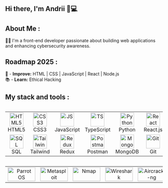 ## Hi there, I'm Andrii 👋💻

## About Me :
👨‍💻 I'm a front-end developer passionate about building web applications and enhancing cybersecurity awareness.

## Roadmap 2025 :
📌 - **Improve:** HTML | CSS | JavaScript | React | Node.js  
📚 - **Learn:** Ethical Hacking 

## My stack and tools :
<div style="display: flex; align-items: flex-start; align: center">
<table align="center">
  <tr>
    <td align="center"  width="88">
      <img src="./images/01-html5.svg" alt="HTML5" width="44" height="44"/>
      <br>HTML5
    </td>
    <td align="center" width="88">
      <img src="./images/02-css3.svg" alt="CSS3" width="44" height="44"/>
      <br>CSS3
    </td>
    <td align="center" width="88">  
      <img src="./images/03-javascript.svg" alt="JS" width="44" height="44"/>
      <br>JavaScript
    </td>
    <td align="center" width="88">
      <img src="./images/04-typescript.svg" alt="TS" width="44" height="44"/>
      <br>TypeScript
    </td>
    <td align="center" width="88">
      <img src="./images/05-python.svg" alt="Python" width="44" height="44"/>
      <br>Python
    </td>
    <td align="center" width="88">
      <img src="./images/06-react.svg" alt="React" width="44" height="44"/>
      <br>React.js
    </td>
    <td align="center" width="88">
      <img src="./images/07-nextjs.svg" alt="Next.js" width="44" height="44"/>
      <br>Next.js
    </td>
    <td align="center" width="88">
      <img src="./images/08-nodejs.svg" alt="Node.js" width="44" height="44"/>
      <br>Node.js
    </td>
    
  </tr>
  <tr>
    <td align="center" width="88">
      <img src="./images/09-sql.svg" alt="SQL" width="44" height="44"/>
      <br>SQL
    </td>
    <td align="center"  width="88">
        <img src="./images/12-tailwind.svg" alt="Tailwind" width="44" height="44"/>
      <br>Tailwind
    </td>
    <td align="center" width="88">
        <img src="./images/13-redux.svg" alt="Redux" width="44" height="44"/>
      <br>Redux
    </td>
      <td align="center" width="88">
        <img src="./images/14-postman.svg" alt="Postman" width="44" height="44"/>
      <br>Postman
    </td>
      </td>
      <td align="center" width="88">
        <img src="./images/15-mongodb.svg" alt="MongoDB" width="44" height="44"/>
      <br>MongoDB
     </td>
     <td align="center" width="88">
        <img src="./images/16-git.svg" alt="Git" width="44" height="44"/>
      <br>Git
    </td>
    <td align="center" width="88">
      <img src="./images/17-vscode.svg" alt="Visual Studio Code" width="44" height="44"/>
      <br>VSCode
    </td>
    <td align="center" width="88">
        <img src="./images/18-figma.svg" alt="Figma" width="44" height="44"/>
      <br>Figma
    </td>
  </tr>
</table>
</div>
<div style="display: flex; align-items: flex-start; align: center">
  <table align="center">
    <tr>
      <td align="center" width="88">
        <img src="https://img.shields.io/badge/ParrotOS_Linux-blue?style=for-the-badge&logo=kalilinux&logoColor=white" alt="Parrot OS" width="88" height="44"/>
      </td>
      <td align="center" width="88">
        <img src="https://img.shields.io/badge/Metasploit-0096FF?style=for-the-badge&logo=metasploit&logoColor=white" alt="Metasploit" width="88" height="44"/>
      </td>
      <td align="center" width="88">
        <img src="https://img.shields.io/badge/Nmap-4682B4?style=for-the-badge&logo=nmap&logoColor=white" alt="Nmap" width="88" height="44"/>
      </td>
      <td align="center" width="88">
        <img src="https://img.shields.io/badge/Wireshark-1679A7?style=for-the-badge&logo=wireshark&logoColor=white" alt="Wireshark" width="88" height="44"/>
      </td>
      <td align="center" width="88">
        <img src="https://img.shields.io/badge/Aircrack--ng-gray?style=for-the-badge&logo=wifi&logoColor=white" alt="Aircrack-ng" width="88" height="44"/>
      </td>
      <td align="center" width="88">
        <img src="https://img.shields.io/badge/Tor-%238A2BE2?style=for-the-badge&logo=torbrowser&logoColor=white" alt="Tor" width="88" height="44"/>
      </td>
      <td align="center" width="88">
        <img src="https://img.shields.io/badge/SQLmap-FFD700?style=for-the-badge&logo=sqlite&logoColor=black" alt="SQLmap" width="88" height="44"/>
      </td>
      <td align="center" width="88">
        <img src="https://img.shields.io/badge/John_the_Ripper-darkred?style=for-the-badge&logo=linux&logoColor=white" alt="John the Ripper" width="88" height="44"/>
      </td>
      <td align="center" width="88">
        <img src="https://img.shields.io/badge/Hydra-darkgreen?style=for-the-badge&logo=linux&logoColor=white" alt="Hydra" width="88" height="44"/>
      </td>
    </tr>
  </table>
</div>
